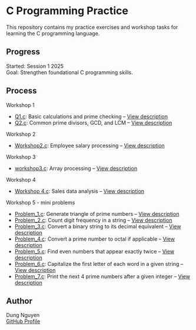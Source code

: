 # C Programming Practice

This repository contains my practice exercises and workshop tasks for learning the C programming language.

## Progress

Started: Session 1 2025  
Goal: Strengthen foundational C programming skills.

## Process

Workshop 1
- [Q1.c](workshop1/Q1.c): Basic calculations and prime checking – [View description](workshop1/Q1.md)
- [Q2.c](workshop1/Q2.c): Common prime divisors, GCD, and LCM – [View description](workshop1/Q2.md)

Workshop 2
- [Workshop2.c](Workshop2.c): Employee salary processing – [View description](workshop2.md)

Workshop 3
- [workshop3.c](Workshop3/workshop3.c): Array processing – [View description](Workshop3/workshop03.md)

Workshop 4
- [Workshop 4.c](Workshop4/Workshop%204.c): Sales data analysis – [View description](Workshop4/workshop04.md)

Workshop 5 - mini problems
- [Problem_1.c](Workshop5/Problem_1.c): Generate triangle of prime numbers – [View description](Workshop5/Problem_1.md)
- [Problem_2.c](Workshop5/Problem_2.c): Count digit frequency in a string – [View description](Workshop5/Problem_2.md)
- [Problem_3.c](Workshop5/Problem_3.c): Convert a binary string to its decimal equivalent – [View description](Workshop5/Problem_3.md)
- [Problem_4.c](Workshop5/Problem_4.c): Convert a prime number to octal if applicable – [View description](Workshop5/Problem_4.md)
- [Problem_5.c](Workshop5/Problem_5.c): Find even numbers that appear exactly twice – [View description](Workshop5/Problem_5.md)
- [Problem_6.c](Workshop5/Problem_6.c): Capitalize the first letter of each word in a given string – [View description](Workshop5/Problem_6.md)
- [Problem_7.c](Workshop5/Problem_7.c): Print the next 4 prime numbers after a given integer – [View description](Workshop5/Problem_7.md)


## Author

Dung Nguyen  
[GitHub Profile](https://github.com/dungnguyen1206)
